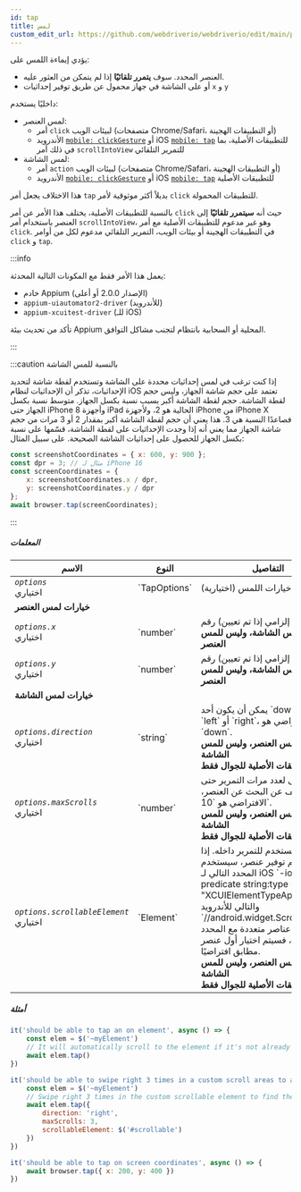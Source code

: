 ```yaml
---
id: tap
title: لمس
custom_edit_url: https://github.com/webdriverio/webdriverio/edit/main/packages/webdriverio/src/commands/mobile/tap.ts
---
```


يؤدي إيماءة اللمس على:
- العنصر المحدد. سوف **يتمرر تلقائيًا** إذا لم يتمكن من العثور عليه.
- أو على الشاشة في جهاز محمول عن طريق توفير إحداثيات `x` و `y`

داخليًا يستخدم:
- لمس العنصر:
     - أمر `click` لبيئات الويب (متصفحات Chrome/Safari، أو التطبيقات الهجينة)
     - الأندرويد [`mobile: clickGesture`](https://github.com/appium/appium-uiautomator2-driver/blob/master/docs/android-mobile-gestures.md#mobile-clickgesture)
أو iOS [`mobile: tap`](https://appium.github.io/appium-xcuitest-driver/latest/reference/execute-methods/#mobile-tap) للتطبيقات الأصلية، بما في ذلك أمر `scrollIntoView`
للتمرير التلقائي
- لمس الشاشة:
     - أمر `action` لبيئات الويب (متصفحات Chrome/Safari، أو التطبيقات الهجينة)
     - الأندرويد [`mobile: clickGesture`](https://github.com/appium/appium-uiautomator2-driver/blob/master/docs/android-mobile-gestures.md#mobile-clickgesture)
أو iOS [`mobile: tap`](https://appium.github.io/appium-xcuitest-driver/latest/reference/execute-methods/#mobile-tap) للتطبيقات الأصلية

هذا الاختلاف يجعل أمر `tap` بديلاً أكثر موثوقية لأمر `click` للتطبيقات المحمولة.

بالنسبة للتطبيقات الأصلية، يختلف هذا الأمر عن أمر `click` حيث أنه <strong>سيتمرر تلقائيًا</strong> إلى العنصر باستخدام أمر `scrollIntoView`،
وهو غير مدعوم للتطبيقات الأصلية مع أمر `click`. في التطبيقات الهجينة أو بيئات الويب، التمرير التلقائي مدعوم لكل من أوامر `click` و `tap`.

:::info

يعمل هذا الأمر فقط مع المكونات التالية المحدثة:
 - خادم Appium (الإصدار 2.0.0 أو أعلى)
 - `appium-uiautomator2-driver` (للأندرويد)
 - `appium-xcuitest-driver` (للـ iOS)

تأكد من تحديث بيئة Appium المحلية أو السحابية بانتظام لتجنب مشاكل التوافق.

:::

:::caution بالنسبة للمس الشاشة

إذا كنت ترغب في لمس إحداثيات محددة على الشاشة وتستخدم لقطة شاشة لتحديد الإحداثيات، تذكر أن
الإحداثيات لنظام iOS تعتمد على حجم شاشة الجهاز، وليس حجم لقطة الشاشة. حجم لقطة الشاشة أكبر بسبب نسبة بكسل الجهاز.
متوسط نسبة بكسل الجهاز حتى iPhone 8 وأجهزة iPad الحالية هو 2، ولأجهزة iPhone من iPhone X فصاعدًا النسبة هي 3. هذا يعني أن حجم لقطة الشاشة
أكبر بمقدار 2 أو 3 مرات من حجم شاشة الجهاز مما يعني أنه إذا وجدت الإحداثيات على لقطة الشاشة، قسّمها على نسبة بكسل الجهاز
للحصول على إحداثيات الشاشة الصحيحة. على سبيل المثال:

```js
const screenshotCoordinates = { x: 600, y: 900 };
const dpr = 3; // مثال لـ iPhone 16
const screenCoordinates = {
    x: screenshotCoordinates.x / dpr,
    y: screenshotCoordinates.y / dpr
};
await browser.tap(screenCoordinates);
```

:::

##### المعلمات

<table>
  <thead>
    <tr>
      <th>الاسم</th><th>النوع</th><th>التفاصيل</th>
    </tr>
  </thead>
  <tbody>
    <tr>
      <td><code><var>options</var></code><br /><span className="label labelWarning">اختياري</span></td>
      <td>`TapOptions`</td>
      <td>خيارات اللمس (اختيارية)</td>
    </tr>
    <tr>
              <td colspan="3"><strong>خيارات لمس العنصر</strong></td>
            </tr>
    <tr>
      <td><code><var>options.x</var></code><br /><span className="label labelWarning">اختياري</span></td>
      <td>`number`</td>
      <td>رقم (اختياري، إلزامي إذا تم تعيين y) <br /><strong>فقط للمس الشاشة، وليس للمس العنصر</strong></td>
    </tr>
    <tr>
      <td><code><var>options.y</var></code><br /><span className="label labelWarning">اختياري</span></td>
      <td>`number`</td>
      <td>رقم (اختياري، إلزامي إذا تم تعيين x) <br /><strong>فقط للمس الشاشة، وليس للمس العنصر</strong></td>
    </tr>
    <tr>
              <td colspan="3"><strong>خيارات لمس الشاشة</strong></td>
            </tr>
    <tr>
      <td><code><var>options.direction</var></code><br /><span className="label labelWarning">اختياري</span></td>
      <td>`string`</td>
      <td>يمكن أن يكون أحد `down`، `up`، `left` أو `right`، الافتراضي هو `down`. <br /><strong>فقط للمس العنصر، وليس للمس الشاشة</strong><br /><strong>للتطبيقات الأصلية للجوال فقط</strong></td>
    </tr>
    <tr>
      <td><code><var>options.maxScrolls</var></code><br /><span className="label labelWarning">اختياري</span></td>
      <td>`number`</td>
      <td>الحد الأقصى لعدد مرات التمرير حتى يتوقف عن البحث عن العنصر، الافتراضي هو `10`. <br /><strong>فقط للمس العنصر، وليس للمس الشاشة</strong><br /><strong>للتطبيقات الأصلية للجوال فقط</strong></td>
    </tr>
    <tr>
      <td><code><var>options.scrollableElement</var></code><br /><span className="label labelWarning">اختياري</span></td>
      <td>`Element`</td>
      <td>العنصر المستخدم للتمرير داخله. إذا لم يتم توفير عنصر، سيستخدم المحدد التالي لـ iOS `-ios predicate string:type == "XCUIElementTypeApplication"` والتالي للأندرويد `//android.widget.ScrollView'`. إذا تطابقت عناصر متعددة مع المحدد الافتراضي، فسيتم اختيار أول عنصر مطابق افتراضيًا. <br /><strong>فقط للمس العنصر، وليس للمس الشاشة</strong><br /><strong>للتطبيقات الأصلية للجوال فقط</strong></td>
    </tr>
  </tbody>
</table>

##### أمثلة

```js title="element.tap.example.js"
it('should be able to tap an on element', async () => {
    const elem = $('~myElement')
    // It will automatically scroll to the element if it's not already in the viewport
    await elem.tap()
})

```

```js title="element.tap.scroll.options.example.js"
it('should be able to swipe right 3 times in a custom scroll areas to an element and tap on the element', async () => {
    const elem = $('~myElement')
    // Swipe right 3 times in the custom scrollable element to find the element
    await elem.tap({
        direction: 'right',
        maxScrolls: 3,
        scrollableElement: $('#scrollable')
    })
})

```

```js title="screen.tap.example.js"
it('should be able to tap on screen coordinates', async () => {
    await browser.tap({ x: 200, y: 400 })
})
```